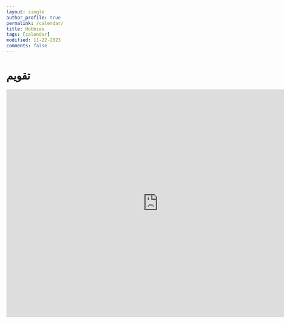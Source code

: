 ```yaml
---
layout: single
author_profile: true
permalink: /calendar/
title: Hobbies
tags: [calendar]
modified: 11-22-2023
comments: false
---
```


# تقویم 
<iframe src="https://calendar.google.com/calendar/embed?src=samankhajeamiri%40yahoo.com&ctz=Asia%2FTehran" style="border: 0" width="800" height="600" frameborder="0" scrolling="no"></iframe>


